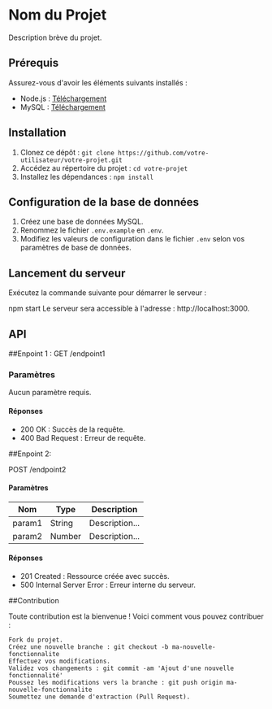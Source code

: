 # Nom du Projet

Description brève du projet.

## Prérequis

Assurez-vous d'avoir les éléments suivants installés :

- Node.js : [Téléchargement](https://nodejs.org)
- MySQL : [Téléchargement](https://mysql.com)

## Installation

1. Clonez ce dépôt : `git clone https://github.com/votre-utilisateur/votre-projet.git`
2. Accédez au répertoire du projet : `cd votre-projet`
3. Installez les dépendances : `npm install`

## Configuration de la base de données

1. Créez une base de données MySQL.
2. Renommez le fichier `.env.example` en `.env`.
3. Modifiez les valeurs de configuration dans le fichier `.env` selon vos paramètres de base de données.

## Lancement du serveur

Exécutez la commande suivante pour démarrer le serveur :


npm start
Le serveur sera accessible à l'adresse : http://localhost:3000.

## API

##Enpoint 1 :
GET /endpoint1

### Paramètres

Aucun paramètre requis.

#### Réponses

- 200 OK : Succès de la requête.
- 400 Bad Request : Erreur de requête.

##Enpoint 2:

POST /endpoint2

#### Paramètres

| Nom      | Type   | Description     |
|----------|--------|-----------------|
| param1   | String | Description...  |
| param2   | Number | Description...  |

#### Réponses

- 201 Created : Ressource créée avec succès.
- 500 Internal Server Error : Erreur interne du serveur.


##Contribution

Toute contribution est la bienvenue ! Voici comment vous pouvez contribuer :

    Fork du projet.
    Créez une nouvelle branche : git checkout -b ma-nouvelle-fonctionnalite
    Effectuez vos modifications.
    Validez vos changements : git commit -am 'Ajout d'une nouvelle fonctionnalité'
    Poussez les modifications vers la branche : git push origin ma-nouvelle-fonctionnalite
    Soumettez une demande d'extraction (Pull Request).
